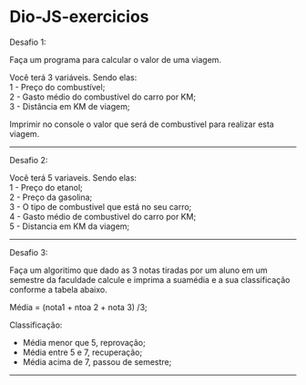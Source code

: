 # Dio-JS-exercicios

Desafio 1:

Faça um programa para calcular o valor de uma viagem.

Você terá 3 variáveis. Sendo elas:</br>
1 - Preço do combustível;</br>
2 - Gasto médio do combustível do carro por KM;</br>
3 - Distância em KM de viagem;</br>

Imprimir no console o valor que será de combustivel para realizar esta viagem.

---------------------------------------

Desafio 2:

Você terá 5 variaveis. Sendo elas:</br>
    1 - Preço do etanol;</br>
    2 - Preço da gasolina;</br>
    3 - O tipo de combustivel que está no seu carro;</br>
    4 - Gasto médio de combustivel do carro por KM;</br>
    5 - Distancia em KM da viagem;</br>

---------------------------------------

Desafio 3:

Faça um algoritimo que dado as 3 notas tiradas por um aluno em um semestre da faculdade calcule e imprima a suamédia e a sua classificação conforme a tabela abaixo.</br>

Média = (nota1 + ntoa 2 + nota 3) /3;</br>

Classificação:</br>
- Média menor que 5, reprovação;</br>
- Média entre 5 e 7, recuperação;</br>
- Média acima de 7, passou de semestre;</br>

---------------------------------------
